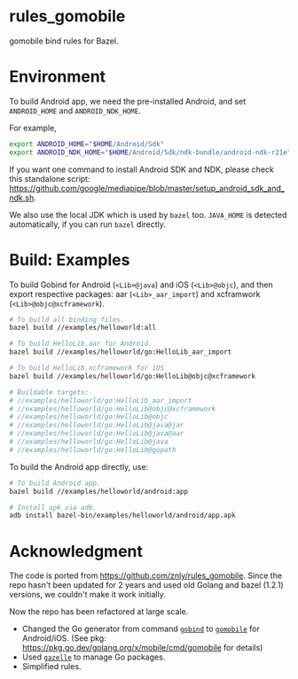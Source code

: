 # rules_gomobile
gomobile bind rules for Bazel.

# Environment
To build Android app, we need the pre-installed Android, and set `ANDROID_HOME` and `ANDROID_NDK_HOME`.

For example,

```bash
export ANDROID_HOME="$HOME/Android/Sdk"
export ANDROID_NDK_HOME="$HOME/Android/Sdk/ndk-bundle/android-ndk-r21e"
```

If you want one command to install Android SDK and NDK, please check this standalone script: https://github.com/google/mediapipe/blob/master/setup_android_sdk_and_ndk.sh.

We also use the local JDK which is used by `bazel` too. `JAVA_HOME` is detected automatically, if you can run `bazel` directly.

# Build: Examples

To build Gobind for Android (`<Lib>@java`) and iOS (`<Lib>@objc`), and then export respective packages: 
aar (`<Lib>_aar_import`) and xcframwork (`<Lib>@objc@xcframework`).

```bash
# To build all binding files.
bazel build //examples/helloworld:all

# To build HelloLib.aar for Android.
bazel build //examples/helloworld/go:HelloLib_aar_import

# To build HelloLib.xcframework for iOS
bazel build //examples/helloworld/go:HelloLib@objc@xcframework

# Buildable targets:
# //examples/helloworld/go:HelloLib_aar_import
# //examples/helloworld/go:HelloLib@objc@xcframework
# //examples/helloworld/go:HelloLib@objc
# //examples/helloworld/go:HelloLib@java@jar
# //examples/helloworld/go:HelloLib@java@aar
# //examples/helloworld/go:HelloLib@java
# //examples/helloworld/go:HelloLib@gopath
```

To build the Android app directly, use:

```bash
# To build Android app.
bazel build //examples/helloworld/android:app

# Install apk via adb.
adb install bazel-bin/examples/helloworld/android/app.apk
```

# Acknowledgment

The code is ported from https://github.com/znly/rules_gomobile. Since the repo hasn't been updated for 2 years and used old Golang and bazel (1.2.1) versions, we couldn't make it work initially.

Now the repo has been refactored at large scale.

- Changed the Go generator from command [`gobind`](https://pkg.go.dev/golang.org/x/mobile/cmd/gobind) to [`gomobile`](https://golang.org/wiki/Mobile) for Android/iOS. (See pkg: https://pkg.go.dev/golang.org/x/mobile/cmd/gomobile for details)
- Used [`gazelle`](https://github.com/bazelbuild/bazel-gazelle) to manage Go packages.
- Simplified rules.
